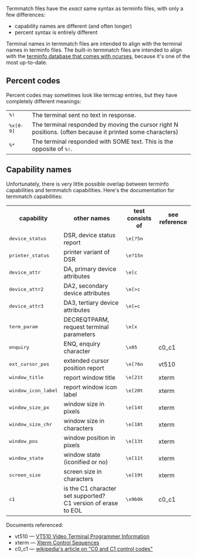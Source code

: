 Termmatch files have the *exact* same syntax as terminfo files, with only a few differences:

* capability names are different  (and often longer)
* percent syntax is entirely different

Terminal names in termmatch files are intended to align with the terminal names in terminfo files.  The built-in termmatch files are intended to align with the [terminfo database that comes with ncurses](http://invisible-island.net/ncurses/ncurses.faq.html#which_terminfo), because it's one of the most up-to-date.

## Percent codes

Percent codes may sometimes look like termcap entries, but they have completely different meanings:

<table>

<tr><td><tt>%!
    <td>The terminal sent no text in response.

<tr><td><tt>%x[0-9]
    <td>The terminal responded by moving the cursor right N positions. (often because it printed some characters)

<tr><td><tt>%*
    <td>The terminal responded with SOME text.  This is the opposite of <tt>%!</tt>.

</table>

## Capability names

Unfortunately, there is very little possible overlap between terminfo capabilities and termmatch capabilities.  Here's the documentation for termmatch capabilities:

<table>

<tr><th>capability
    <th>other names
    <th>test consists of
    <th>see reference

<tr><td><tt>device_status
    <td>DSR, device status report
    <td><tt>\e[?5n
    <td>

<tr><td><tt>printer_status
    <td>printer variant of DSR
    <td><tt>\e?15n
    <td>

<tr><td><tt>device_attr
    <td>DA, primary device attributes
    <td><tt>\e[c
    <td>

<tr><td><tt>device_attr2
    <td>DA2, secondary device attributes
    <td><tt>\e[>c
    <td>

<tr><td><tt>device_attr3
    <td>DA3, tertiary device attributes
    <td><tt>\e[=c
    <td>

<tr><td><tt>term_param
    <td>DECREQTPARM, request terminal parameters
    <td><tt>\e[x
    <td>

<tr><td><tt>enquiry
    <td>ENQ, enquiry character
    <td><tt>\x05
    <td>c0_c1

<tr><td><tt>ext_cursor_pos
    <td>extended cursor position report
    <td><tt>\e[?6n
    <td>vt510

<tr><td><tt>window_title
    <td>report window title
    <td><tt>\e[21t
    <td>xterm

<tr><td><tt>window_icon_label
    <td>report window icon label
    <td><tt>\e[20t
    <td>xterm

<tr><td><tt>window_size_px
    <td>window size in pixels
    <td><tt>\e[14t
    <td>xterm

<tr><td><tt>window_size_chr
    <td>window size in characters
    <td><tt>\e[18t
    <td>xterm

<tr><td><tt>window_pos
    <td>window position in pixels
    <td><tt>\e[13t
    <td>xterm

<tr><td><tt>window_state
    <td>window state (iconified or no)
    <td><tt>\e[11t
    <td>xterm

<tr><td><tt>screen_size
    <td>screen size in characters
    <td><tt>\e[19t
    <td>xterm

<tr><td><tt>c1
    <td>is the C1 character set supported?<br>C1 version of erase to EOL
    <td><tt>\x9b0k
    <td>c0_c1

</table>

Documents referenced:

* vt510 — [VT510 Video Terminal Programmer Information](http://www.vt100.net/docs/vt510-rm/chapter4#S4.6)
* xterm — [Xterm Control Sequences](http://www.xfree86.org/current/ctlseqs.html)
* c0_c1 — [wikipedia's article on "C0 and C1 control codes"](http://en.wikipedia.org/wiki/C0_and_C1_control_codes#C0_.28ASCII_and_derivatives.29)

